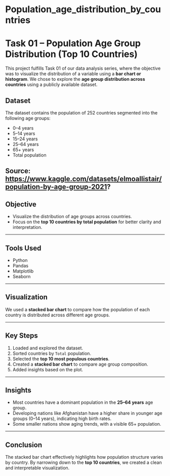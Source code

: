 # Population_age_distribution_by_countries

# Task 01 – Population Age Group Distribution (Top 10 Countries)

This project fulfills Task 01 of our data analysis series, where the objective was to visualize the distribution of a variable using a **bar chart or histogram**.
We chose to explore the **age group distribution across countries** using a publicly available dataset.

## Dataset

The dataset contains the population of 252 countries segmented into the following age groups:

- 0–4 years  
- 5–14 years  
- 15–24 years  
- 25–64 years  
- 65+ years  
- Total population

Source: https://www.kaggle.com/datasets/elmoallistair/population-by-age-group-2021?
---
## Objective

- Visualize the distribution of age groups across countries.
- Focus on the **top 10 countries by total population** for better clarity and interpretation.

---

## Tools Used

- Python
- Pandas
- Matplotlib
- Seaborn

---

## Visualization

We used a **stacked bar chart** to compare how the population of each country is distributed across different age groups.

---

## Key Steps

1. Loaded and explored the dataset.
2. Sorted countries by `Total` population.
3. Selected the **top 10 most populous countries**.
4. Created a **stacked bar chart** to compare age group composition.
5. Added insights based on the plot.
---

## Insights

- Most countries have a dominant population in the **25–64 years** age group.
- Developing nations like Afghanistan have a higher share in younger age groups (0–14 years), indicating high birth rates.
- Some smaller nations show aging trends, with a visible 65+ population.
---

## Conclusion

The stacked bar chart effectively highlights how population structure varies by country. By narrowing down to the **top 10 countries**, we created a clean and interpretable visualization.
